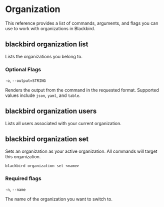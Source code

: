# Organization

This reference provides a list of commands, arguments, and flags you can use to work with organizations in Blackbird.

## blackbird organization list

Lists the organizations you belong to.

### Optional Flags

`-o`, `--output=STRING`

Renders the output from the command in the requested format. Supported values include `json`, `yaml`, and `table`.

## blackbird organization users

Lists all users associated with your current organization.

## blackbird organization set

Sets an organization as your active organization. All commands will target this organization.

```shell
blackbird organization set <name>
```

### Required flags

`-n`, `--name`

The name of the organization you want to switch to.
